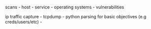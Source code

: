 scans
    - host
    - service
    - operating systems
    - vulnerabilities

ip traffic capture
    - tcpdump
    - python parsing for basic objectives (e.g creds/users/etc)
    -
